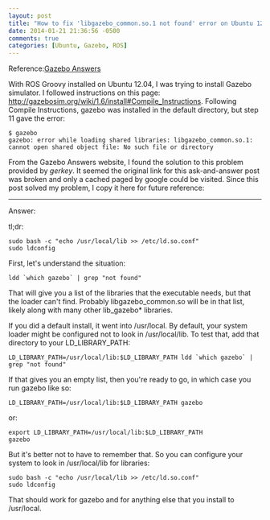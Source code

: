 ```yaml
---
layout: post
title: "How to fix 'libgazebo_common.so.1 not found' error on Ubuntu 12.04"
date: 2014-01-21 21:36:56 -0500
comments: true
categories: [Ubuntu, Gazebo, ROS]
---
```


Reference:[Gazebo Answers](http://webcache.googleusercontent.com/search?q=cache:BPYPhX2gWWsJ:answers.gazebosim.org/question/2338/on-ubuntu-1204-libgazebo_commonso1-not-found/+&cd=2&hl=en&ct=clnk&gl=us)

With ROS Groovy installed on Ubuntu 12.04, I was trying to install Gazebo simulator. I followed instructions on this page: http://gazebosim.org/wiki/1.6/install#Compile_Instructions. Following Compile Instructions, gazebo was installed in the default directory, but step 11 gave the error: 
```
$ gazebo
gazebo: error while loading shared libraries: libgazebo_common.so.1: cannot open shared object file: No such file or directory
```
<!-- more -->

From the Gazebo Answers website, I found the solution to this problem provided by *gerkey*. It seemed the original link for this ask-and-answer post was broken and only a cached paged by google could be visited. Since this post solved my problem, I copy it here for future reference:

--------------------------------------------------
Answer:

tl;dr:
```
sudo bash -c "echo /usr/local/lib >> /etc/ld.so.conf"
sudo ldconfig
```
First, let's understand the situation:
```
ldd `which gazebo` | grep "not found"
```
That will give you a list of the libraries that the executable needs, but that the loader can't find. Probably libgazebo\_common.so will be in that list, likely along with many other lib\_gazebo\* libraries.

If you did a default install, it went into /usr/local. By default, your system loader might be configured not to look in /usr/local/lib. To test that, add that directory to your LD_LIBRARY_PATH:
```
LD_LIBRARY_PATH=/usr/local/lib:$LD_LIBRARY_PATH ldd `which gazebo` | grep "not found"
```
If that gives you an empty list, then you're ready to go, in which case you run gazebo like so:
```
LD_LIBRARY_PATH=/usr/local/lib:$LD_LIBRARY_PATH gazebo
```
or:
```
export LD_LIBRARY_PATH=/usr/local/lib:$LD_LIBRARY_PATH
gazebo
```
But it's better not to have to remember that. So you can configure your system to look in /usr/local/lib for libraries:
```
sudo bash -c "echo /usr/local/lib >> /etc/ld.so.conf"
sudo ldconfig
```
That should work for gazebo and for anything else that you install to /usr/local.
